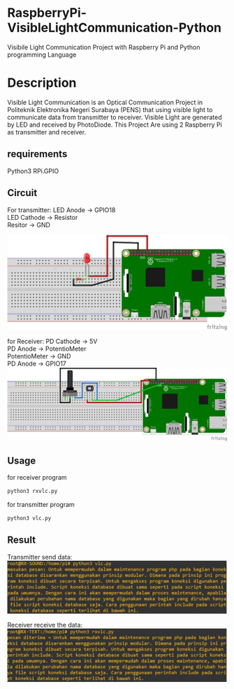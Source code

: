 # RaspberryPi-VisibleLightCommunication-Python
 Visibile Light Communication Project with Raspberry Pi and Python programming Language

# Description
 Visible Light Communication is an Optical Communication Project in Politeknik Elektronika Negeri Surabaya (PENS) that using visible light to communicate data from transmitter to receiver. Visible Light are generated by LED and received by PhotoDiode. This Project Are using 2 Raspberry Pi as transmitter and receiver. 

## requirements
Python3
RPi.GPIO


## Circuit
For transmitter:
LED Anode -> GPIO18  
LED Cathode -> Resistor  
Resitor -> GND  

![alt text](tx.png)

for Receiver:
PD Cathode -> 5V  
PD Anode -> PotentioMeter   
PotentioMeter -> GND  
PD Anode -> GPIO17  
![alt text](rx.png)

 ## Usage 
 for receiver program
```bash
python3 rxvlc.py
```
for transmitter program
```bash
python3 vlc.py
```
## Result
Transmitter send data:  
![alt text](send.png)

Receiver receive the data:  
![alt text](receive.png)